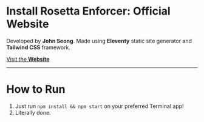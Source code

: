 # Install Rosetta Enforcer: Official Website
 Developed by **John Seong**. Made using **Eleventy** static site generator and **Tailwind CSS** framework.
 
 [Visit the **Website**](install-rosetta-enforcer.netlify.app)

 ---

 # How to Run
 1. Just run ```npm install && npm start``` on your preferred Terminal app!
 2. Literally done.
